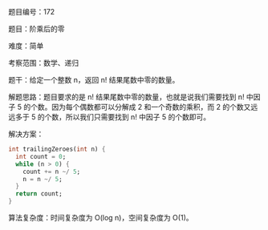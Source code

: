 题目编号：172

题目：阶乘后的零

难度：简单

考察范围：数学、递归

题干：给定一个整数 n，返回 n! 结果尾数中零的数量。

解题思路：题目要求的是 n! 结果尾数中零的数量，也就是说我们需要找到 n! 中因子 5 的个数。因为每个偶数都可以分解成 2 和一个奇数的乘积，而 2 的个数又远远多于 5 的个数，所以我们只需要找到 n! 中因子 5 的个数即可。

解决方案：

```dart
int trailingZeroes(int n) {
  int count = 0;
  while (n > 0) {
    count += n ~/ 5;
    n = n ~/ 5;
  }
  return count;
}
```

算法复杂度：时间复杂度为 O(log n)，空间复杂度为 O(1)。